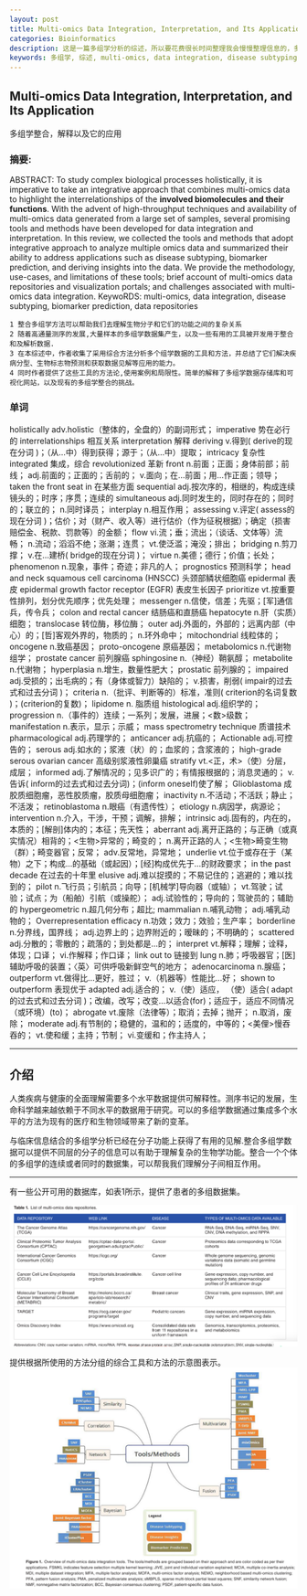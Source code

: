 ```yaml
---
layout: post
title: Multi-omics Data Integration, Interpretation, and Its Application 【多组学整合分析】
categories: Bioinformatics
description: 这是一篇多组学分析的综述，所以要花费很长时间整理我会慢慢整理信息的，多组学主要的几个方面比如 亚型分型，找biomarker，常见在深度学习前的整合方法，网络结构，贝叶斯等方法此博客主要会讲下这篇文献中提到的方法随后我会将每个方法的文献看了全部更新下
keywords: 多组学, 综述, multi-omics, data integration, disease subtyping, biomarker prediction, data repositories
---
```


##  Multi-omics Data Integration, Interpretation, and Its Application

多组学整合，解释以及它的应用
### 摘要:
ABSTRACT: To study complex biological processes holistically, it is imperative to take an integrative approach that combines multi-omics data to highlight the interrelationships of the **involved biomolecules and their functions**. With the advent of high-throughput techniques and availability of multi-omics data generated from a large set of samples, several promising tools and methods have been developed for data integration and interpretation. In this review, we collected the tools and methods that adopt integrative approach to analyze multiple omics data and summarized their ability to address applications such as disease subtyping, biomarker prediction, and deriving insights into the data. We provide the methodology, use-cases, and limitations of these tools; brief account of multi-omics data repositories and visualization portals; and challenges associated with multi-omics data integration. KeywoRDS: multi-omics, data integration, disease subtyping, biomarker prediction, data repositories

    1 整合多组学方法可以帮助我们去理解生物分子和它们的功能之间的复杂关系
    2 随着高通量测序的发展,大量样本的多组学数据集产生，以及一些有用的工具被开发用于整合和及解析数据.
    3 在本综述中，作者收集了采用综合方法分析多个组学数据的工具和方法，并总结了它们解决疾病分型、生物标志物预测和获取数据见解等应用的能力。
    4 同时作者提供了这些工具的方法论,使用案例和局限性。简单的解释了多组学数据存储库和可视化网站，以及现有的多组学整合的挑战。

### 单词
holistically adv.holistic（整体的，全盘的）的副词形式；
imperative 势在必行的
interrelationships  相互关系
interpretation  解释
deriving v.得到( derive的现在分词 )；（从…中）得到获得；源于；（从…中）提取；
intricacy 复杂性
integrated 集成，综合
revolutionized  革新
front   n.前面；正面；身体前部；前线； adj.前面的；正面的；舌前的； v.面向；在…前面；用…作正面；领导；
taken the front seat in 在某些方面
sequential adj.按次序的，相继的，构成连续镜头的；时序；序贯；连续的
simultaneous    adj.同时发生的，同时存在的；同时的；联立的； n.同时译员；
interplay   n.相互作用；
assessing   v.评定( assess的现在分词 )；估价；对（财产、收入等）进行估价（作为征税根据）；确定（损害赔偿金、税款、罚款等）的金额；
flow    vi.流；垂；流出；（谈话、文体等）流畅； n.流动；滔滔不绝；涨潮；连贯； vt.使泛滥；淹没；排出；
bridging    n.剪刀撑； v.在…建桥( bridge的现在分词 )；
virtue  n.美德；德行；价值；长处；
phenomenon  n.现象，事件；奇迹；非凡的人；
prognostics 预测科学；
head and neck squamous cell carcinoma (HNSCC) 头颈部鳞状细胞癌
epidermal   表皮
epidermal growth factor receptor (EGFR) 表皮生长因子
prioritize  vt.按重要性排列，划分优先顺序；优先处理；
messenger   n.信使，信差；先驱；[军]通信兵，传令兵；
colon and rectal cancer 结肠癌和直肠癌
hepatocyte  n.肝（实质）细胞；
translocase 转位酶，移位酶；
outer   adj.外面的，外部的；远离内部（中心）的；[哲]客观外界的，物质的； n.环外命中；
mitochondrial   线粒体的；
oncogene    n.致癌基因；
proto-oncogene  原癌基因；
metabolomics    n.代谢物组学；
prostate cancer 前列腺癌
sphingosine n.（神经）鞘氨醇；
metabolite  n.代谢物；
hyperplasia n.增生，数量性肥大；
prostatic   前列腺的；
impaired    adj.受损的；出毛病的；有（身体或智力）缺陷的； v.损害，削弱( impair的过去式和过去分词 )；
criteria    n.（批评、判断等的）标准，准则( criterion的名词复数 )；(criterion的复数)；
lipidome    n. 脂质组
histological    adj.组织学的；
progression     n.（事件的）连续；一系列；发展，进展；<数>级数；
manifestation   n.表示，显示；示威；
mass spectrometry technique 质谱技术
pharmacological adj.药理学的；
anticancer  adj.抗癌的；
Actionable  adj.可控告的；
serous  adj.如水的；浆液（状）的；血浆的；含浆液的；
high-grade serous ovarian cancer   高级别浆液性卵巢癌
stratify    vt.<正，术>（使）分层，成层；
informed    adj.了解情况的；见多识广的；有情报根据的；消息灵通的； v.告诉( inform的过去式和过去分词)；(inform oneself)使了解；
Glioblastoma    成胶质细胞瘤，恶性胶质瘤，胶质母细胞瘤；
inactivity  n.不活动；不活跃；静止；不活泼；
retinoblastoma  n.眼癌（有遗传性）；
etiology     n.病因学，病源论；
intervention    n.介入，干涉，干预；调解，排解；
intrinsic   adj.固有的，内在的，本质的；[解剖]体内的；本征；先天性；
aberrant    adj.离开正路的；与正确（或真实情况）相背的；<生物>异常的；畸变的； n.离开正路的人；<生物>畸变生物（群）；畸变器官；反常； adv.反常地，异常地；
underlie    vt.位于或存在于（某物）之下；构成…的基础（或起因）；[经]构成优先于…的财政要求；
in the past decade  在过去的十年里
elusive adj.难以捉摸的；不易记住的；逃避的；难以找到的；
pilot   n.飞行员；引航员；向导；[机械学]导向器（或轴）； vt.驾驶；试验；试点；为（船舶）引航（或操舵）； adj.试验性的；导向的；驾驶员的；辅助的
hypergeometric  n.超几何分布；超比;
mammalian   n.哺乳动物； adj.哺乳动物的；
Overrepresentation
efficacy    n.功效；效力；效验；生产率；
borderline  n.分界线，国界线； adj.边界上的；边界附近的；暧昧的；不明确的；
scattered   adj.分散的；零散的；疏落的；到处都是…的；
interpret   vt.解释；理解；诠释，体现；口译； vi.作解释；作口译；
link out to 链接到
lung    n.肺；呼吸器官；[医]辅助呼吸的装置；〈英〉可供呼吸新鲜空气的地方；
adenocarcinoma  n.腺癌；
outperform  vt.做得比…更好，胜过； v.（机器等）性能比…好；
shown to outperform 表现优于
adapted adj.适合的； v.（使）适应， （使）适合( adapt的过去式和过去分词 )；改编，改写；改变…以适合(for)；适应于，适应不同情况（或环境）(to)；
abrogate    vt.废除（法律等）；取消；去掉；抛开； n.取消，废除；
moderate    adj.有节制的；稳健的，温和的；适度的，中等的；<美俚>慢吞吞的； vt.使和缓；主持；节制； vi.变缓和；作主持人；










----
## 介绍

人类疾病与健康的全面理解需要多个水平数据提供可解释性。测序书记的发展，生命科学越来越依赖于不同水平的数据用于研究。可以的多组学数据通过集成多个水平的方法为现有的医疗和生物领域带来了新的变革。

与临床信息结合的多组学分析已经在分子功能上获得了有用的见解.整合多组学数据可以提供不同层的分子的信息可以有助于理解复杂的生物学功能。整合一个个体的多组学的连续或者同时的数据集，可以帮我我们理解分子间相互作用。


----
有一些公开可用的数据库，如表1所示，提供了患者的多组数据集。



![Alt text](https://raw.githubusercontent.com/xiongsircool/xiongbook/master/_posts/assets/image.png)



提供根据所使用的方法分组的综合工具和方法的示意图表示。
![Alt text](https://raw.githubusercontent.com/xiongsircool/xiongbook/master/_posts/assets/image-1.png)


